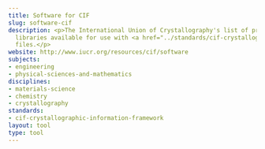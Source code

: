 ```yaml
---
title: Software for CIF
slug: software-cif
description: <p>The International Union of Crystallography's list of programs and
  libraries available for use with <a href="../standards/cif-crystallographic-information-framework.html">CIF</a>
  files.</p>
website: http://www.iucr.org/resources/cif/software
subjects:
- engineering
- physical-sciences-and-mathematics
disciplines:
- materials-science
- chemistry
- crystallography
standards:
- cif-crystallographic-information-framework
layout: tool
type: tool
---
```


